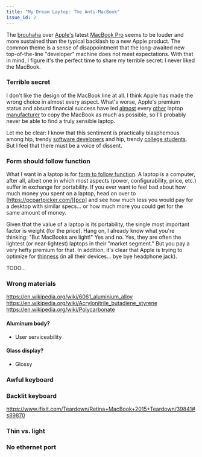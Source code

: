 ```yaml
---
title: "My Dream Laptop: The Anti-MacBook"
issue_id: 2
---
```


The [brouhaha][bru] over [Apple's][aap] latest [MacBook Pro][mbp] seems to be
louder and more sustained than the typical backlash to a new Apple product.
The common theme is a sense of disappointment that the long-awaited new
top-of-the-line "developer" machine does not meet expectations. With that in
mind, I figure it's the perfect time to share my terrible secret: I never liked
the MacBook.

### Terrible secret

I don't like the design of the MacBook line at all. I think Apple has made the
wrong choice in almost every aspect. What's worse, Apple's premium status and
absurd financial success have led [almost][sam] every [other][hpc] laptop
[manufacturer][asu] to copy the MacBook as much as possible, so I'll probably
never be able to find a truly sensible laptop.

Let me be clear: I know that this sentiment is practically blasphemous among
hip, trendy [software developers][dev] and hip, trendy [college students][col].
But I feel that there must be a voice of dissent.

### Form should follow function

What I want in a laptop is for [form to follow function][fun]. A laptop is a
computer, after all, albeit one in which most aspects (power, configurability,
price, etc.) suffer in exchange for portability. If you ever want to feel bad
about how much money you spent on a laptop, head on over to
[https://pcpartpicker.com/][pcp] and see how much less you would pay for a
desktop with similar specs... or how much more you could get for the same
amount of money.

Given that the value of a laptop is its portability, the single most important
factor is weight (for the price). Hang on, I already know what you're thinking:
"But MacBooks are light!" Yes and no. Yes, they are often the lightest (or
near-lightest) laptops in their "market segment." But you pay a very hefty
premium for that. In addition, it's clear that Apple is trying to optimize for
[thinness][thn] (in all their devices... bye bye headphone jack).

TODO... 

### Wrong materials

https://en.wikipedia.org/wiki/6061_aluminium_alloy
https://en.wikipedia.org/wiki/Acrylonitrile_butadiene_styrene
https://en.wikipedia.org/wiki/Polycarbonate

#### Aluminum body?

+ User serviceability

#### Glass display?

+ Glossy

### Awful keyboard

### Backlit keyboard

https://www.ifixit.com/Teardown/Retina+MacBook+2015+Teardown/39841#s89870

### Thin vs. light

### No ethernet port

[bru]: https://blog.pinboard.in/2016/10/benjamin_button_reviews_the_new_macbook_pro/
[aap]: https://blog.devteam.space/new-macbook-pro-is-not-a-laptop-for-developers-anymore-d0d4b1b8b7de#.uc3nr2y7i
[mbp]: http://www.jeffgeerling.com/blog/2017/i-returned-my-2016-macbook-pro-touch-bar
[sam]: http://www.samsung.com/us/computing/windows-laptops/all-windows-laptops/s/_/n-10+11+hv22t
[hpc]: http://store.hp.com/us/en/vwa/Laptops/form=Standard-laptop
[asu]: http://store.asus.com/us/category/A18489
[dev]: https://www.google.com/search#tbm=isch&q=startup+laptop
[col]: https://www.google.com/search#tbm=isch&q=college+lecture+hall+laptops
[fun]: https://en.wikipedia.org/wiki/Form_follows_function
[pcp]: https://pcpartpicker.com/
[thn]: https://daringfireball.net/linked/2016/10/31/intel-mbp-ram
